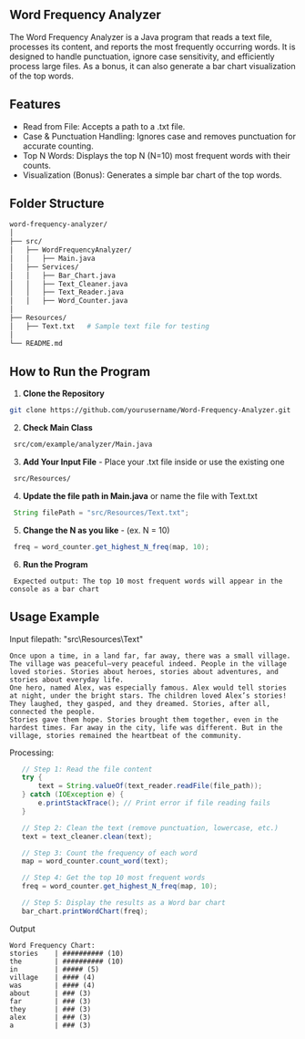 ## Word Frequency Analyzer
The Word Frequency Analyzer is a Java program that reads a text file, processes its content, and reports the most frequently occurring words. It is designed to handle punctuation, ignore case sensitivity, and efficiently process large files.
As a bonus, it can also generate a bar chart visualization of the top words.

## Features
- Read from File: Accepts a path to a .txt file.
- Case & Punctuation Handling: Ignores case and removes punctuation for accurate counting.
- Top N Words: Displays the top N (N=10) most frequent words with their counts.
- Visualization (Bonus): Generates a simple bar chart of the top words.

## Folder Structure
```bash
word-frequency-analyzer/
│
├── src/
│   ├── WordFrequencyAnalyzer/
│   │   ├── Main.java
│   ├── Services/
│   │   ├── Bar_Chart.java
│   │   ├── Text_Cleaner.java
│   │   ├── Text_Reader.java
│   │   ├── Word_Counter.java
│
├── Resources/
│   ├── Text.txt   # Sample text file for testing
│
└── README.md
```

## How to Run the Program
1. **Clone the Repository**
 ```bash
 git clone https://github.com/yourusername/Word-Frequency-Analyzer.git
 ```
2. **Check Main Class**
```bash
 src/com/example/analyzer/Main.java
```
3. **Add Your Input File**  - Place your .txt file inside or use the existing one 
```bash
 src/Resources/
```
4. **Update the file path in Main.java** or name the file with Text.txt
```Java
 String filePath = "src/Resources/Text.txt";
```
5. **Change the N as you like** - (ex. N = 10)
```Java
 freq = word_counter.get_highest_N_freq(map, 10);
```
6. **Run the Program**
```text
 Expected output: The top 10 most frequent words will appear in the console as a bar chart
```
## Usage Example
Input 
filepath: "src\\Resources\\Text"
 ```text
Once upon a time, in a land far, far away, there was a small village. The village was peaceful—very peaceful indeed. People in the village loved stories. Stories about heroes, stories about adventures, and stories about everyday life.
One hero, named Alex, was especially famous. Alex would tell stories at night, under the bright stars. The children loved Alex’s stories! They laughed, they gasped, and they dreamed. Stories, after all, connected the people.
Stories gave them hope. Stories brought them together, even in the hardest times. Far away in the city, life was different. But in the village, stories remained the heartbeat of the community.
 ```
Processing:
```Java
   // Step 1: Read the file content
   try {
       text = String.valueOf(text_reader.readFile(file_path));
   } catch (IOException e) {
       e.printStackTrace(); // Print error if file reading fails
   }

   // Step 2: Clean the text (remove punctuation, lowercase, etc.)
   text = text_cleaner.clean(text);

   // Step 3: Count the frequency of each word
   map = word_counter.count_word(text);

   // Step 4: Get the top 10 most frequent words
   freq = word_counter.get_highest_N_freq(map, 10);

   // Step 5: Display the results as a Word bar chart
   bar_chart.printWordChart(freq);
```
Output
```text
Word Frequency Chart:
stories    | ########## (10)
the        | ########## (10)
in         | ##### (5)
village    | #### (4)
was        | #### (4)
about      | ### (3)
far        | ### (3)
they       | ### (3)
alex       | ### (3)
a          | ### (3)
```
  
